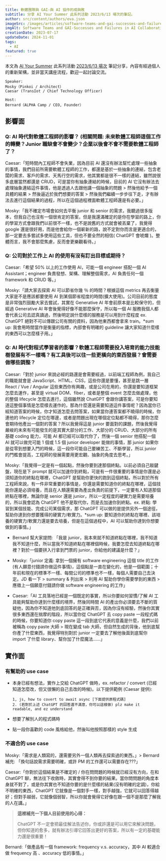 ```yaml
---
title: 軟體團隊與 GAI-與 AI 協作的成與敗
subtitle: 分享 AI Your Summer 此系列活動 2023/6/13 場次的筆記。
author: src/content/authors/eva.json
imageSrc: /images/articles/software-teams-and-gai-successes-and-failures-in-ai-collaboration.png
imgAlt: Software Teams and GAI-Successes and Failures in AI Collaboration
creationDate: 2023-07-17
updateDate: 2024-11-01
tags:
  - AI
featured: true
---
```


本文為 [AI Your Summer](https://gamma.app/public/AI-Your-Summer-plvjdnqv7xsokbx?mode=doc) 此系列活動 [2023/6/13 場次](https://www.accupass.com/event/2305221045441859361432) 筆記分享，內容有經過個人的重新架構，並非當天講座流程，歡迎一起討論交流。

```
Speaker:
Mosky（Pinkoi / Architect）
Caesar (TransIot / Chief Technology Officer)

Host:
Bernard（ALPHA Camp / CEO, Founder）
```

## **影響面**

### **Q: AI 時代對軟體工程師的影響？ (相關問題: 未來軟體工程師這個工作的轉變？Junior 職缺會不會變少？企業以後會不會不需要軟體工程師了？**

Caesar:「短時間內工程師不會失業，因為目前 AI 還沒有辦法幫忙處理一些抽象的事情，我們目前所需要軟體工程師的工作，都還是基於一些抽象的連結，包含老闆的需求、客戶的需求、天馬行空的需求，他其實都是很不一樣的連結，雖然說很多底層當然都還是 CRUD，可是當你有抽象連結的時候，目前的 AI 它沒有辦法去處理抽象連結這件事情，他是透過人去跟他講一個抽象的問題 > 然後他給予一個具體的結果 > 然後逼近於我們想要的答案 > 然後我們繼續一步步往下走，才有辦法去進行這個結果的過程，所以在這個過程裡面軟體工程師還是有必要。」

Mosky:「我不確定市場會如何去平衡 junior 和 senior 的需求，我聽過很多版本，但我自己也沒有一個很肯定的答案，但是我還滿確定的是你在學習的路上，你的學習方式會跟我們以前很不一樣，也不是說舊的方式就會被丟棄了，我覺得 google 還是很好用，而是他會給你一個嶄新的路，說不定對你而言是更適合的，那一定要去多嘗試多使用這些工具，但也不要全然的相信( ChatGPT 會唬爛 )。整體而言，我不會那麼焦慮，反而會更樂觀看待。」

### **Q: 公司對於工作上 AI 的使用有沒有訂出目標或期待？**

Caesar:「希望 50% 以上的工作使用 AI，可能一個 engineer 搭配一個 AI Assistant；engineer 負責發想、架構、理解整個需求，AI 負責任何一個 framework 和 CRUD 等。」

Mosky:「請大家去探索 AI 可以節省你幾 ％ 的時間？根據這個 metrics 再去衡量大家是不是應該都要使用 AI 到某個節省程度的時間(擴大使用)。公司目前的態度是非常強烈鼓勵大家去嘗試，其實在 Generative AI 年會前原本是比較保守的，但經過 Generative AI 年會後覺得好像不能那麼保守，所以每一個 AI 服務我個人都會代表公司去認真讀過，然後明定說什麼樣的服務是可以用到什麼程度 ex. ChatGPT 絕對不可以傳跟公司有關的資料，因為他東西都會拿來 train。\*sum up: 我會用時間當作是衡量的指標，內部會有明確的 guideline 讓大家知道什麼樣的東西可以怎麼樣子用。」

### **Q: AI 時代對程式學習者的影響？軟體工程師需要投入培育的能力技能樹發展有不一樣嗎？有工具後可以往一些更橫向的東西發展？會需要做哪些調整？**

Caesar:「對於 junior 來說必經的路還是會需要經過，以前端工程師為例，我自己的職能就會是 JavaScript、HTML、CSS，這些你還是要懂，甚至是跳一層 React / Vue / Angular 這些東西你有興趣，或是公司在用的，你還是要知道框架怎麼去運作，甚至是 virtual DOM、fiber，或者是整個 event 怎麼去做處理，他的整個 lifecycle 怎麼去進行，這個雖然說 ChatGPT 會跟你講答案，可是你要知道這整個事情是怎麼樣去運作的，那為什麼還是需要知道這件事情呢？因為當你已經知道答案的時候，你才知道怎麼去問答案，如果當你連答案都不曉得的時候，你連他的 lifecycle 定位在哪邊，或者是問題出現在哪個定位點都不曉得，那你怎麼會期待他產出一個對的答案？所以我覺得這是 junior 要面對的課題，然後我覺得嚴峻的未來有可能發生的是其實大部分的工作、大部分的 CRUD、大部分的所有基礎 coding 能力，可能 AI 都已經可以取代你了，然後一個 senior 他搭配一個 AI 就可以做完可能 1 個或 1.5 個 junior developer 能做的事情，那 junior 如果你是從零到想要入門的時候，這一段你可能自己要練苦工、不斷學習，所以 junior 的門檻會提高，工程師的發展需要用更宏觀、抽象的角度去思考。」

Mosky:「我覺得一定是有一個起點，然後你要到達那個終點。以前必須自己敲鍵盤，現在是下 prompt 就可以加速你到終點，可是有一件很重要的事情是你還是必須知道你的終點在哪裡，ChatGPT 是幫助你更快的跑到這個終點，所以對於所有工程師來說，有一件非常重要的事情是，你還是需要知道你的終點在哪裡，這個技能你還是必須培養，而且在人類還需要為產出負責的前提下，一定要有人知道那個終點在哪裡，無論你是 senior 還是 junior，所以一定程度的硬實力是需要培養的，所以我會認為 ChatGPT 他不是取代你，而是去加速你到終點。ex. 終點: 學習到某個技能、完成公司某個需求，那 ChatGPT 可以做的是提供另外一個途徑，幫助你達到你想要獲得的硬實力/軟實力。\*sum up: 要知道你的終點在哪裡、該培養的硬實力/軟實力還是要去培養，但是在這個過程中，AI 可以幫助你達到你想要做到的事情。」

- Bernard 幫大家提問: 「我是 junior，我本來就不知道終點在哪裡，我不知道我不知道什麼，所以當我不知道終點在哪裡個時候，我要怎麼去知道終點在哪裡？對於一個要拼入行拿到門票的 junior，你給他的建議是什麼？」

- Mosky:「junior 定義: 拿到一個擁有 software engineering 這個 title 的工作 (有人願意付錢請你做這件事情)，這個點是一直在變化的，他是一個範圍；十年前和現在的標準不一樣、每間公司的標準也不一樣，每個人需要自己去決定。JD 看一下 > summary & 列出來 > 利用 AI 幫助你學你需要學到的東西 > 應徵上一個願意付錢請你做 software engineering 的工作」

- Caesar:「AI 工具落地已經是一個既定的事實，所以你要如何習慣/了解 AI 工具能夠幫助你達到什麼樣的境界，然後同時間 AI 的產出你必須要去不斷的質疑他，因為你不知道他到底回答的是正確與否，因為你沒有經驗，然後你其實很多東西還在揣摩的階段，所以當你從 ChatGPT 去 copy paste 一段程式碼的時候，你要知道你 copy paste 這一段到底它代表的意義是什麼，我們以前被稱為 copy paste 大師 > 現在變成 tab 大師，但自然生成的背後，他到底幫你產了什麼東西，我覺得特別對於 junior 一定要去了解他後面到底幫你 import 了什麼 library、幫你加了什麼魔法……」

## **實作面**

### **有幫助的 use case**

- 本身已經有想法，實作上交給 ChatGPT 做時，ex. refactor / convert (已經知道怎麼改，但又很懶的自己去改的時候)。以下提供範例 (Caesar 提供):

   ```
   1, js, how to covert to await async [下面提供原程式碼]
   2. (若對於上述 ChatGPT 的回答還不滿意，你可以這樣做) plz make it readable, and ez understand
   ```

- 想要了解別人的程式碼時

- 貼一段你喜歡的 code 風格給他，然後叫他按照那樣的 style 生成

### **不適合的 use case**

Mosky:「需求是人類寫的，還需要另外一個人類再去探索過的東西。」> Bernard 補充: 「換句話說需求需要明確，或許 PM 的工作還可以需要存在???」

Caesar:「你對於這個結果是不確定的 / 你在問問題的時候就已經沒有方向，在和 ChatGPT 聊，無法往下收斂時，其實會得不到你要的結果。當你問問題的角度本身就不對了，或是你其實也不知道你要的是什麼樣的結果(沒有明確的定調)，你給不明確的東西，ChatGPT 它就像是一個對手一樣，對手越強，它就可以回答得越好；但對手越弱，它就像個弱智，所以你就會覺得它好像在跟一個不是那麼了解我的人在講。」

> **這裡補充一下個人目前使用的心得：**
>
> ChatGPT 不一定會把最佳解法告述你，你或許還是可以用它來解決問題，但你知道的愈多，就有辦法引導它回答出更好的答案，所以有一定的基礎能力還是很重要！

Bernard:「做產品有一個 framework: frequency v.s. accuracy，其中 AI 較適合做 frequency 高 、accuracy 低的事情。」
